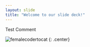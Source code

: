 ```yaml
---
layout: slide
title: "Welcome to our slide deck!"
---
```


Test Comment

![femalecodertocat](https://octodex.github.com/images/femalecodertocat.png)
{: .center}
